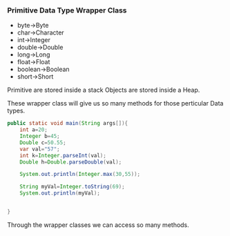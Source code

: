 ### Primitive Data Type Wrapper Class


- byte->Byte
- char->Character
- int->Integer
- double->Double
- long->Long
- float->Float
- boolean->Boolean
- short->Short

Primitive are stored inside a stack
Objects are stored inside a Heap. 

These wrapper  class will give us so many methods for those perticular Data types.
```java
public static void main(String args[]){
    int a=20;
    Integer b=45;
    Double c=50.55;
    var val="57";
    int k=Integer.parseInt(val);
    Double h=Double.parseDouble(val);

    System.out.println(Integer.max(30,55));

    String myVal=Integer.toString(69);
    System.out.println(myVal);


}

```

Through the wrapper classes we can access so many methods.
